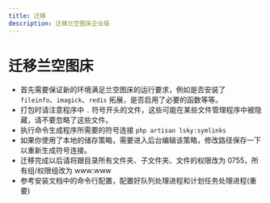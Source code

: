 ```yaml
---
title: 迁移
description: 迁移兰空图床企业版
---
```


# 迁移兰空图床

- 首先需要保证新的环境满足兰空图床的运行要求，例如是否安装了 `fileinfo`、`imagick`、`redis` 拓展，是否启用了必要的函数等等。
- 打包时请注意程序中 `.` 符号开头的文件，这些可能在某些文件管理程序中被隐藏，请不要忽略了这些文件。
- 执行命令生成程序所需要的符号连接 `php artisan lsky:symlinks`
- 如果你使用了本地的储存策略，需要进入后台编辑该策略，修改路径保存一下以重新生成符号连接。
- 迁移完成以后请将跟目录所有文件夹、子文件夹、文件的权限改为 0755，所有组/权限组改为 www:www
- 参考安装文档中的命令行配置，配置好队列处理进程和计划任务处理进程(重要)

<CommentService />